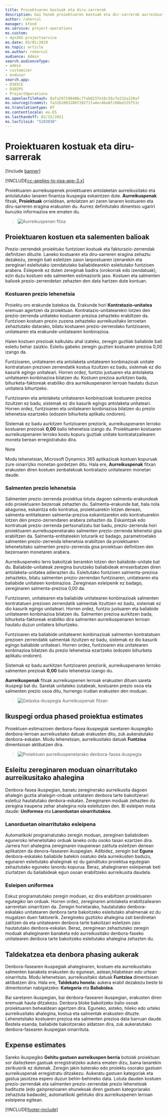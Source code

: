 ```yaml
---
title: Proiektuaren kostuak eta diru-sarrerak
description: Gai honek proiektuaren kostuak eta dir-sarrerak aurreikusteari buruzko informazioa eskaintzen du.
author: ruhercul
manager: kfend
ms.service: project-operations
ms.custom:
- dyn365-projectservice
ms.date: 03/01/2019
ms.topic: article
ms.author: ruhercul
audience: Admin
search.audienceType:
- admin
- customizer
- enduser
search.app:
- D365CE
- D365PS
- ProjectOperations
ms.openlocfilehash: 8afa297190406c7fab8237e16c56cfe232a220af
ms.sourcegitcommit: fa32b1893286f20271fa4ec4be8fc68bd135f53c
ms.translationtype: HT
ms.contentlocale: eu-ES
ms.lasthandoff: 02/15/2021
ms.locfileid: "5283938"
---
```

# <a name="project-costs-and-revenue"></a>Proiektuaren kostuak eta diru-sarrerak

[!include [banner](../includes/psa-now-project-operations.md)]

[!INCLUDE[cc-applies-to-psa-app-3.x](../includes/cc-applies-to-psa-app-3x.md)]

Proiektuaren aurreikuspenek proiektuaren antolaketan aurreikusitako eta antolatutako lanaren finantza ikuspegia eskaintzen dute. **Aurreikuspenak** fitxak, **Proiektuak** orrialdean, antolatzen ari zaren lanaren kostuaren eta diru-sarreren eragina erakusten du. Aurrez definitutako dimentsio ugariri buruzko informazioa ere ematen du. 

> ![Aurreikuspenen fitxa](media/project-5.png)

## <a name="cost-and-sales-values-of-the-project"></a>Proiektuaren kostuen eta salementen balioak

Prezio-zerrendek proiektuko funtzioen kostuak eta fakturazio-zerrendak definitzen dituzte. Laneko kostuaren eta diru-sarreren eragina zehaztu dezakezu, zeregin bati esleitzen zaion lanpostuaren izenarekin eta zereginari esleitutako izendatutako baliabidearekin esleitutako funtzioen arabera. Eslepenik ez duten zereginak badira (orokorrak edo izendatuak), ezin duzu kostuen edo salmenten estimaziorik jaso. Kostuen eta salmenten balioek prezio-zerrendetan zehazten den data hartzen dute kontuan.

### <a name="default-cost-price"></a>Kostuaren prezio lehenetsia  

Proiektu oro erakunde batekoa da. Erakunde hori **Kontratazio-unitatea** eremuan agertzen da proiektuan. Kontratazio-unitatearekin lotzen den prezio-zerrenda unitateko kostuaren prezioa zehazteko erabiltzen da. Funtzioen kostuen prezio zuzena zehazteko aurreikusitako lerroetan zehaztutako datarako, bilatu kostuaren prezio-zerrendako funtzioaren, unitatearen eta erakunde-unitatearen konbinazioa. 

Haien kostuen prezioak kalkulatu ahal izateko, zeregin guztiak baliabide bati esleitu behar zaizkio. Esleitu gabeko zeregin guztien kostuaren prezioa 0,00 izango da.

Funtzioaren, unitatearen eta antolaketa unitatearen konbinazioak unitate kontratatuen prezioen zerrendatik kostua itzultzen ez badu, sistemak ez dio kasurik egingo unitateari. Horren ordez, funtzio justuaren eta antolaketa unitatearen konbinazioa bilatzen du. Kostuen prezioa aurkitzen bada, bihurketa-faktoreak erabiliko dira aurreikuspenaren lerroan hautatu duzun unitatera bihurtzeko.

Funtzioaren eta antolaketa unitatearen konbinazioak kostuaren prezioa itzultzen ez badu, sistemak ez dio kasurik egingo antolaketa unitateari. Horren ordez, funtzioaren eta unitatearen konbinazioa bilatzen du prezio lehenetsia ezartzeko (edozein bihurketa aplikatu ondoren).

Sistemak ez badu aurkitzen funtzioaren preziorik, aurreikuspenaren lerroko kostuaren prezioak **0,00** balio lehenetsia izango du. Proiektuaren kostuaren aurreikuspenaren lerroko kostu kopuru guztiak unitate kontratatzailearen moneta berean erregistratuko dira.

> [!NOTE]
> Modu lehenetsian, Microsoft Dynamics 365 aplikazioak kostuen kopuruak zure oinarrizko monetan gordetzen ditu. Hala ere, **Aurreikuspenak** fitxan erakusten diren kostuen zenbatekoak kontratazio unitatearen monetan daude.  

### <a name="default-sales-price"></a>Salmenten prezio lehenetsia 

Salmenten prezio-zerrenda proiektua lotuta dagoen salmenta-erakundeak edo proiektuaren bezeroak zehazten du. Salmenta-erakunde bat, hala nola abagunea, eskaintza edo kontratua, proiektuarekin lotzen denean, salmenta-entitatearen salmenta-prezioa eskaintzarekin edo kontratuarekin lotzen den prezio-zerrendaren arabera zehazten da. Eskaintzak edo kontratuak prezio-zerrenda pertsonalizatu bat badu, prezio-zerrenda hori proiektuaren aurreikuspenetarako salmenten prezio-zerrenda lehenetsi gisa erabiltzen da. Salmenta-entitateekin loturarik ez badago, parametroetako salmenten prezio-zerrenda lehenetsia erabiltzen da proiektuaren lehenetsitako salmenten prezio-zerrenda gisa proiektuan definitzen den bezeroaren monetaren arabera.

Aurreikuspeneko lerro bakoitzak berarekin lotzen den baliabide-unitate bat du. Baliabide-unitateak zeregina burutzeko baliabideak erreserbatzen diren antolaketa-unitatea adierazten du. Esleitutako funtzioen salmenta-prezioa zehazteko, bilatu salmenten prezio-zerrendan funtzioaren, unitatearen eta baliabide unitateen konbinazioa. Zereginean esleipenik ez badago, zereginaren salmenta-prezioa 0,00 da.

Funtzioaren, unitatearen eta baliabide unitatearen konbinazioak salmenten kontratatuen prezioen zerrendatik salmentak itzultzen ez badu, sistemak ez dio kasurik egingo unitateari. Horren ordez, funtzio justuaren eta baliabide unitatearen konbinazioa bilatzen du. Salmenten prezioa aurkitzen bada, bihurketa-faktoreak erabiliko dira salmenten aurreikuspenaren lerroan hautatu duzun unitatera bihurtzeko. 

Funtzioaren eta baliabide unitatearen konbinazioak salmenten kontratatuen prezioen zerrendatik salmentak itzultzen ez badu, sistemak ez dio kasurik egingo baliabide unitateari. Horren ordez, funtzioaren eta unitatearen konbinazioa bilatzen du prezio lehenetsia ezartzeko (edozein bihurketa aplikatu ondoren).

Sistemak ez badu aurkitzen funtzioaren preziorik, aurreikuspenaren lerroko salmenten prezioak **0,00** balio lehenetsia izango du.

**Aurreikuspenak** fitxak aurreikuspenen lerroak erakusten dituen sareta ikuspegi bat du. Saretak unitateko zutabeak, kostuaren prezio osoa eta salmenten prezio osoa ditu, hurrengo irudian erakusten den moduan. 

> ![Gelaxka-ikuspegia Aurreikuspenak fitxan](media/project-6.png)

## <a name="time-phased-view-of-project-estimates"></a>Ikuspegi ordua phased proiektua estimates

Proiektuen estimazioen denbora-fasea ikuspegiak saretaren ikuspegiko denbora-lerroan aurreikusitako datuak erakusten ditu, zuk aukeratutako denbora-eskalan. Modu lehenetsian, aurreikusitako datuak **Funtzioa** dimentsioan aktibatzen dira.

> ![Proiektuen aurreikuspenetarako denbora-fasea ikuspegia](media/project-7.png)

## <a name="allocating-estimated-effort-based-on-the-task-mode"></a>Esleitu zereginaren moduan oinarritutako aurreikusitako ahalegina

Denbora-fasea ikuspegian, banatu zereginerako aurreikusita dagoen ahalegin guztia ahalegin-orduak unitataren denbora tarte bakoitzerari esleituz hautatutako denbora-eskalan. Zereginaren moduak zehazten du zeregina iraupena zehar ahalegina nola esleitutzen den. Bi esleipen mota daude: **Uniformea** eta **Lanorduetan oinarritutakoa**.

### <a name="work-hours-based-allocation"></a>Lanorduetan oinarritutako esleipena
 
Automatikoki programatutako zeregin moduan, zereginen baliabideen eguneroko lehenetsitako orduak laneko ordu osoko tasan ezartzen dira. Jarrera hori ahalegina zereginaren iraupenean zatituta esleitzen denean aplikatzen da denora-fasearen ikuspegian. Adibidez, zeregin bat **Eguna** denbora-eskalako baliabide batekin osatuko dela aurreikusten baduzu, egunaren esleitutako ahaleginak ez du gaindituko proiektua egutegian zehaztutako eguneko lanordu kopurua. Beraz, ahaleginaren esleipenak beti ziurtatzen du baliabideak egun osoan erabiltzeko aurreikusita daudela.

### <a name="even-allocation"></a>Esleipen uniformea

Eskuz programatutako zeregin moduan, ez dira erabiltzen proiektuaren egutegiko lan orduak. Horren ordez, zereginaren antolaketa erabiltzailearen sarreretan oinarritzen da. Zeregin horietarako, hautatutako denbora-eskalako unitatearen denbora tarte bakoitzeko esleitutako ahalmenak ez du mugatzen duen faktorerik. Zeregineko guztizko ahalegina zati berdinetan zatitzen da eta unitatearen denbora tarte bakoitzari esleitzen zaio hautatutako denbora-eskalan. Beraz, zereginean zehaztutako zeregin moduak ahaleginaren banaketa edo aurreikusitako denbora-faseko unitatearen denbora tarte bakoitzeko esleitutako ahalegina zehazten du.

## <a name="grouping-and-time-phasing-options"></a>Taldekatzea eta denbora phasing aukerak

Denbora-fasearen ikuspegiak ahaleginaren, kostuen eta aurreikusitako salmenten banaketa erakusten du egunean, astean,hilabetean edo urtean oinarrituta. Modu lehenetsian, aurreikusitako datuak **Funtzioa** dimentsioan aktibatzen dira. Hala ere, **Taldekatu honela:** aukera erabil dezakezu beste bi dimentsiotan nabigatzeko: **Kategoria** eta **Baliabidea**.

Bai saretaren ikuspegian, bai denbora-fasearen ikuspegian, erakusten diren eremuak hauta ditzakezu. Denbora bloke bakoitzeko balio osoak proiektuaren behealdean agertzen dira. Eguneko, asteko, hileko edo urteko aurreikusitako ahalegina, kostua eta salmentak erakusten dituzte. Lehenetsitako kostuaren prezioa eta salmenten prezioa data barruan daude. Bestela esanda, baliabide bakoitzerako aldatzen dira, zuk aukeratutako denbora-fasearen ikuspegian oinarrituta.

## <a name="expense-estimates"></a>Expense estimates

Sareko ikuspegiko **Gehitu gastuen aurreikuspen berria** botoiak proiektuan sor daitezkeen gastuak erregistratzeko aukera ematen dizu, baina lanarekin zerikusirik ez dutenak. Zeregin jakin baterako edo proiektu osorako gastuen aurreikuspenak erregistratu ditzakezu. Aukeratu gastuen kategoriak eta gastua jasotzea espero duzun behin-behineko data. Lotuta dauden kostuen prezio-zerrendak eta salmenten prezio-zerrendak prezio lehenetsiak badituzte (edo gainprezioaren ehunekoak diren gastuen kategoriarako zehaztuta badaude), automatikoki gehituko dira aurreikuspenen lerroan esleipena egitean.


[!INCLUDE[footer-include](../includes/footer-banner.md)]